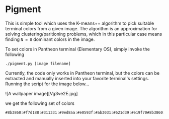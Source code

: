 # Pigment

This is simple tool which uses the K-means++ algorithm to pick suitable terminal colors from a given image. The algorithm is an approximation for solving clustering/paritioning problems, which in this particular case means finding `N = 8` dominant colors in the image.

To set colors in Pantheon terminal (Elementary OS), simply invoke the following
```
./pigment.py [image filename]
```

Currently, the code only works in Pantheon terminal, but the colors can be extracted and manually inserted into your favorite terminal's settings. Running the script for the image below...

![A wallpaper image][Vg3ve2E.jpg]

we get the following set of colors

```
#8b3860:#f7d188:#311331:#9ed8aa:#e0593f:#ab3031:#621d39:#e19f70#8b3860:#f7d188:#311331:#9ed8aa:#e0593f:#ab3031:#621d39:#e19f70
```
